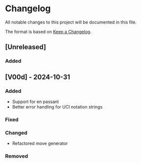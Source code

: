 # Changelog

All notable changes to this project will be documented in this file.

The format is based on [Keep a Changelog](https://keepachangelog.com/en/1.1.0/).

## [Unreleased]

### Added


## [V00d] - 2024-10-31

### Added

- Support for en passant
- Better error handling for UCI notation strings

### Fixed


### Changed

- Refactored move generator

### Removed
